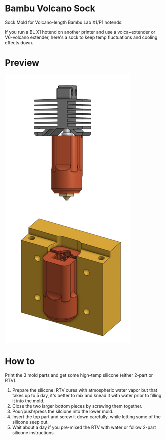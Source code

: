 # Bambu Volcano Sock

Sock Mold for Volcano-length Bambu Lab X1/P1 hotends.

If you run a BL X1 hotend on another printer and use a volca+extender or V6-volcano extender, here's a sock to keep temp fluctuations and cooling effects down.

# Preview

<img alt='Mold' src='https://github.com/thingsapart/3dp_misc/blob/main/bambu_x1_hotend_volcano_sock/Sock%20Mounted.jpg?raw=true' width='400px'/>

<img alt='Sock' src='https://github.com/thingsapart/3dp_misc/blob/main/bambu_x1_hotend_volcano_sock/Bambu%20Volcano%20Sock.jpg?raw=true' width='400px'/>

# How to
Print the 3 mold parts and get some high-temp silicone (either 2-part or RTV). 

1. Prepare the silicone: RTV cures with atmospheric water vapor but that takes up to 5 day, it's better to mix and knead it with water prior to filling it into the mold.
2. Close the two larger bottom pieces by screwing them together.
3. Pour/push/press the silcione into the lower mold.
4. Insert the top part and screw it down carefully, while letting some of the silicone seep out.
5. Wait about a day if you pre-mixed the RTV with water or follow 2-part silicone instructions.
